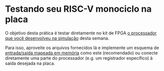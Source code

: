 # Testando seu RISC-V monociclo na placa

O objetivo desta prática é testar diretamente no kit de FPGA [o processador que você desenvolveu na simulação](../../sim/05-riscv-mono/) desta semana.

Para isso, aproveite os arquivos fornecidos lá e implemente um esquema de [entrada/saída mapeada em memória]([mem_rdata](https://github.com/BrunoLevy/learn-fpga/tree/master/FemtoRV/TUTORIALS/FROM_BLINKER_TO_RISCV#step-17-memory-mapped-device---lets-do-much-more-than-a-blinky-)) como este (recomendado) ou conecte diretamente uma parte do processador (e.g. um registrador específico) à saída desejada na placa. 
